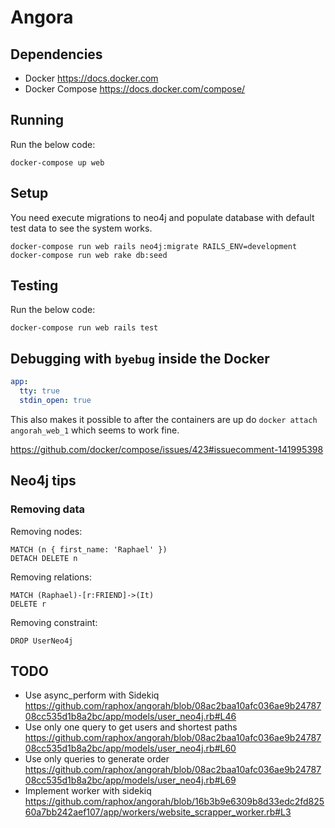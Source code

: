 # Angora

## Dependencies

* Docker https://docs.docker.com
* Docker Compose https://docs.docker.com/compose/

## Running

Run the below code:

```
docker-compose up web
```

## Setup

You need execute migrations to neo4j and populate database with default test data to see the system works.

```
docker-compose run web rails neo4j:migrate RAILS_ENV=development
docker-compose run web rake db:seed
```

## Testing

Run the below code:

```
docker-compose run web rails test
```

## Debugging with `byebug` inside the Docker

```yaml
app:
  tty: true
  stdin_open: true
```

This also makes it possible to after the containers are up do `docker attach angorah_web_1` which seems to work fine.

https://github.com/docker/compose/issues/423#issuecomment-141995398

## Neo4j tips

### Removing data

Removing nodes:

```
MATCH (n { first_name: 'Raphael' })
DETACH DELETE n
```

Removing relations:

```
MATCH (Raphael)-[r:FRIEND]->(It)
DELETE r
```

Removing constraint:

```
DROP UserNeo4j
```

## TODO

* Use async_perform with Sidekiq https://github.com/raphox/angorah/blob/08ac2baa10afc036ae9b2478708cc535d1b8a2bc/app/models/user_neo4j.rb#L46
* Use only one query to get users and shortest paths https://github.com/raphox/angorah/blob/08ac2baa10afc036ae9b2478708cc535d1b8a2bc/app/models/user_neo4j.rb#L60
* Use only queries to generate order https://github.com/raphox/angorah/blob/08ac2baa10afc036ae9b2478708cc535d1b8a2bc/app/models/user_neo4j.rb#L69
* Implement worker with sidekiq https://github.com/raphox/angorah/blob/16b3b9e6309b8d33edc2fd82560a7bb242aef107/app/workers/website_scrapper_worker.rb#L3
